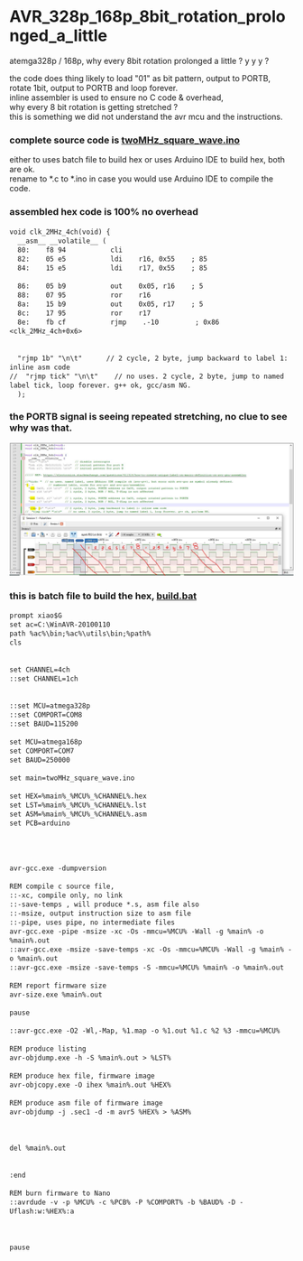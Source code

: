 # AVR_328p_168p_8bit_rotation_prolonged_a_little
atemga328p / 168p, why every 8bit rotation prolonged a little ? y y y ?


the code does thing likely to load "01" as bit pattern, output to PORTB, rotate 1bit, output to PORTB and loop forever.  
inline assembler is used to ensure no C code & overhead,  
why every 8 bit rotation is getting stretched ?  
this is something we did not understand the avr mcu and the instructions.  

### complete source code is [twoMHz_square_wave.ino](twoMHz_square_wave.ino)  
either to uses batch file to build hex or uses Arduino IDE to build hex, both are ok.  
rename to *.c to *.ino in case you would use Arduino IDE to compile the code.  


### assembled hex code is 100% no overhead  
```
void clk_2MHz_4ch(void) {
  __asm__ __volatile__ (          
  80:    f8 94           cli
  82:    05 e5           ldi    r16, 0x55    ; 85
  84:    15 e5           ldi    r17, 0x55    ; 85

  86:    05 b9           out    0x05, r16    ; 5
  88:    07 95           ror    r16
  8a:    15 b9           out    0x05, r17    ; 5
  8c:    17 95           ror    r17
  8e:    fb cf           rjmp    .-10         ; 0x86 <clk_2MHz_4ch+0x6>


  "rjmp 1b" "\n\t"      // 2 cycle, 2 byte, jump backward to label 1: inline asm code
//  "rjmp tick" "\n\t"    // no uses. 2 cycle, 2 byte, jump to named label tick, loop forever. g++ ok, gcc/asm NG.
  );     
```

### the PORTB signal is seeing repeated stretching, no clue to see why was that.  
![why_every_8_bit_rotation_prolonged.JPG](why_every_8_bit_rotation_prolonged.JPG)  




### this is batch file to build the hex, [build.bat](build.bat)  
```
prompt xiao$G
set ac=C:\WinAVR-20100110
path %ac%\bin;%ac%\utils\bin;%path%
cls


set CHANNEL=4ch
::set CHANNEL=1ch


::set MCU=atmega328p
::set COMPORT=COM8
::set BAUD=115200

set MCU=atmega168p
set COMPORT=COM7
set BAUD=250000

set main=twoMHz_square_wave.ino

set HEX=%main%_%MCU%_%CHANNEL%.hex
set LST=%main%_%MCU%_%CHANNEL%.lst
set ASM=%main%_%MCU%_%CHANNEL%.asm
set PCB=arduino




avr-gcc.exe -dumpversion

REM compile c source file,
::-xc, compile only, no link
::-save-temps , will produce *.s, asm file also
::-msize, output instruction size to asm file
::-pipe, uses pipe, no intermediate files
avr-gcc.exe -pipe -msize -xc -Os -mmcu=%MCU% -Wall -g %main% -o %main%.out
::avr-gcc.exe -msize -save-temps -xc -Os -mmcu=%MCU% -Wall -g %main% -o %main%.out
::avr-gcc.exe -msize -save-temps -S -mmcu=%MCU% %main% -o %main%.out

REM report firmware size
avr-size.exe %main%.out

pause

::avr-gcc.exe -O2 -Wl,-Map, %1.map -o %1.out %1.c %2 %3 -mmcu=%MCU%

REM produce listing
avr-objdump.exe -h -S %main%.out > %LST%

REM produce hex file, firmware image
avr-objcopy.exe -O ihex %main%.out %HEX%

REM produce asm file of firmware image
avr-objdump -j .sec1 -d -m avr5 %HEX% > %ASM%



del %main%.out


:end

REM burn firmware to Nano
::avrdude -v -p %MCU% -c %PCB% -P %COMPORT% -b %BAUD% -D -Uflash:w:%HEX%:a



pause
```


